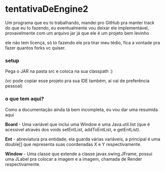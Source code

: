 # tentativaDeEngine2
Um programa que eu to trabalhando, mandei pro GitHub pra manter track do que eu to fazendo, eu eventualmente vou deixar ele implementável, provavelmente com um arquivo jar já que ele é um projeto bem levinho

ele não tem licença, só to fazendo ele pra tirar meu tédio, fica a vontade pra fazer quantos forks vc quiser.

### setup
Pega o JAR na pasta src e coloca na sua classpath :)

(vc pode copiar esse projeto pra sua IDE também, aí vai de preferência pessoal)

### o que tem aqui?
Como a documentação ainda tá bem incompleta, eu vou dar uma resumida aqui

**Board** - Uma variável que inclui uma Window e uma Java.util.list<Ent> (que é acessivel através dos voids setEntList, addToEntList, e getEntList).
  

**Ent** - abreviatura pra entidade, ela guarda várias variáveis, a principal é uma double[] que representa suas coordenadas X e Y respectivamente.


**Window** - Uma classe que extende a classe javax.swing.JFrame, possui uma JLabel pra colocar a imagem e a imagem, chamada de Render respectivamente.
